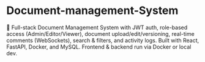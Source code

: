 # Document-management-System
🔐 Full-stack Document Management System with JWT auth, role-based access (Admin/Editor/Viewer), document upload/edit/versioning, real-time comments (WebSockets), search &amp; filters, and activity logs. Built with React, FastAPI, Docker, and MySQL. Frontend &amp; backend run via Docker or local dev.
